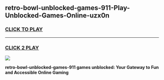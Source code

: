 
## retro-bowl-unblocked-games-911-Play-Unblocked-Games-Online-uzx0n
<h3>
<a href="https://premium76.site?title=retro-bowl-unblocked-games-911&ref=24A">CLICK TO PLAY</a></h3>
<hr>

<h3>
<a href="https://premium76.site?title=retro-bowl-unblocked-games-911&ref=24A">CLICK 2 PLAY</a>
  
</h3>

<a href="https://premium76.site?title=retro-bowl-unblocked-games-911&ref=24A"><img src="https://clearcache.store/games.png"></a>


**retro-bowl-unblocked-games-911 games unblocked: Your Gateway to Fun and Accessible Online Gaming**
